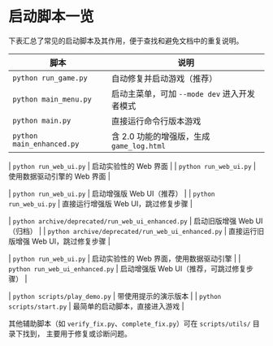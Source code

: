 # 启动脚本一览

下表汇总了常见的启动脚本及其作用，便于查找和避免文档中的重复说明。

| 脚本 | 说明 |
| ---- | ---- |
| `python run_game.py` | 自动修复并启动游戏（推荐） |
| `python main_menu.py` | 启动主菜单，可加 `--mode dev` 进入开发者模式 |
| `python main.py` | 直接运行命令行版本游戏 |
| `python main_enhanced.py` | 含 2.0 功能的增强版，生成 `game_log.html` |
 
| `python run_web_ui.py` | 启动实验性的 Web 界面 |
| `python run_web_ui.py` | 使用数据驱动引擎的 Web 界面 |
 
| `python run_web_ui.py` | 启动增强版 Web UI（推荐） |
| `python run_web_ui.py` | 直接运行增强版 Web UI，跳过修复步骤 |
 
| `python archive/deprecated/run_web_ui_enhanced.py` | 启动旧版增强 Web UI（归档） |
| `python archive/deprecated/run_web_ui_enhanced.py` | 直接运行旧版增强 Web UI，跳过修复步骤 |
 
 
| `python run_web_ui.py` | 启动实验性的 Web 界面，使用数据驱动引擎 |
| `python run_web_ui_enhanced.py` | 启动增强版 Web UI（推荐，可跳过修复步骤） |
 
| `python scripts/play_demo.py` | 带使用提示的演示版本 |
| `python scripts/start.py` | 最简单的启动脚本，直接进入游戏 |

其他辅助脚本（如 `verify_fix.py`、`complete_fix.py`）可在 `scripts/utils/` 目录下找到，
主要用于修复或诊断问题。

